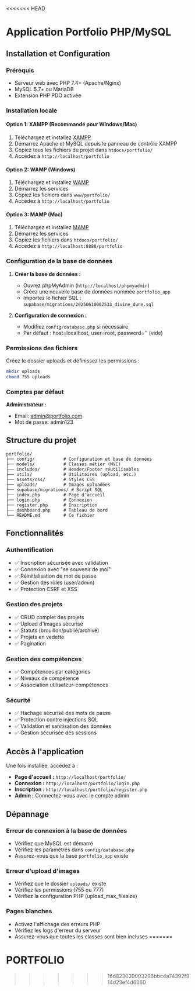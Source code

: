 <<<<<<< HEAD
# Application Portfolio PHP/MySQL

## Installation et Configuration

### Prérequis
- Serveur web avec PHP 7.4+ (Apache/Nginx)
- MySQL 5.7+ ou MariaDB
- Extension PHP PDO activée

### Installation locale

#### Option 1: XAMPP (Recommandé pour Windows/Mac)
1. Téléchargez et installez [XAMPP](https://www.apachefriends.org/)
2. Démarrez Apache et MySQL depuis le panneau de contrôle XAMPP
3. Copiez tous les fichiers du projet dans `htdocs/portfolio/`
4. Accédez à `http://localhost/portfolio`

#### Option 2: WAMP (Windows)
1. Téléchargez et installez [WAMP](https://www.wampserver.com/)
2. Démarrez les services
3. Copiez les fichiers dans `www/portfolio/`
4. Accédez à `http://localhost/portfolio`

#### Option 3: MAMP (Mac)
1. Téléchargez et installez [MAMP](https://www.mamp.info/)
2. Démarrez les services
3. Copiez les fichiers dans `htdocs/portfolio/`
4. Accédez à `http://localhost:8888/portfolio`

### Configuration de la base de données

1. **Créer la base de données :**
   - Ouvrez phpMyAdmin (`http://localhost/phpmyadmin`)
   - Créez une nouvelle base de données nommée `portfolio_app`
   - Importez le fichier SQL : `supabase/migrations/20250610062533_divine_dune.sql`

2. **Configuration de connexion :**
   - Modifiez `config/database.php` si nécessaire
   - Par défaut : host=localhost, user=root, password='' (vide)

### Permissions des fichiers

Créez le dossier uploads et définissez les permissions :
```bash
mkdir uploads
chmod 755 uploads
```

### Comptes par défaut

**Administrateur :**
- Email: admin@portfolio.com
- Mot de passe: admin123

## Structure du projet

```
portfolio/
├── config/           # Configuration et base de données
├── models/           # Classes métier (MVC)
├── includes/         # Header/Footer réutilisables
├── utils/            # Utilitaires (upload, etc.)
├── assets/css/       # Styles CSS
├── uploads/          # Images uploadées
├── supabase/migrations/ # Script SQL
├── index.php         # Page d'accueil
├── login.php         # Connexion
├── register.php      # Inscription
├── dashboard.php     # Tableau de bord
└── README.md         # Ce fichier
```

## Fonctionnalités

### Authentification
- ✅ Inscription sécurisée avec validation
- ✅ Connexion avec "se souvenir de moi"
- ✅ Réinitialisation de mot de passe
- ✅ Gestion des rôles (user/admin)
- ✅ Protection CSRF et XSS

### Gestion des projets
- ✅ CRUD complet des projets
- ✅ Upload d'images sécurisé
- ✅ Statuts (brouillon/publié/archivé)
- ✅ Projets en vedette
- ✅ Pagination

### Gestion des compétences
- ✅ Compétences par catégories
- ✅ Niveaux de compétence
- ✅ Association utilisateur-compétences

### Sécurité
- ✅ Hachage sécurisé des mots de passe
- ✅ Protection contre injections SQL
- ✅ Validation et sanitisation des données
- ✅ Gestion sécurisée des sessions

## Accès à l'application

Une fois installée, accédez à :
- **Page d'accueil :** `http://localhost/portfolio/`
- **Connexion :** `http://localhost/portfolio/login.php`
- **Inscription :** `http://localhost/portfolio/register.php`
- **Admin :** Connectez-vous avec le compte admin

## Dépannage

### Erreur de connexion à la base de données
- Vérifiez que MySQL est démarré
- Vérifiez les paramètres dans `config/database.php`
- Assurez-vous que la base `portfolio_app` existe

### Erreur d'upload d'images
- Vérifiez que le dossier `uploads/` existe
- Vérifiez les permissions (755 ou 777)
- Vérifiez la configuration PHP (upload_max_filesize)

### Pages blanches
- Activez l'affichage des erreurs PHP
- Vérifiez les logs d'erreur du serveur
- Assurez-vous que toutes les classes sont bien incluses
=======
# PORTFOLIO
>>>>>>> 16d823039003296bbc4a74392f914d23ef4d6060
